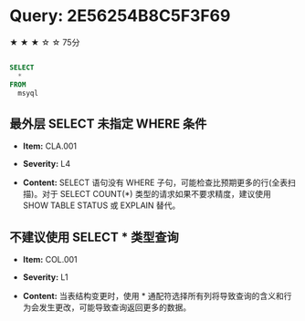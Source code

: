 # Query: 2E56254B8C5F3F69

★ ★ ★ ☆ ☆ 75分

```sql

SELECT  
  * 
FROM  
  msyql
```

##  最外层 SELECT 未指定 WHERE 条件

* **Item:**  CLA.001

* **Severity:**  L4

* **Content:**  SELECT 语句没有 WHERE 子句，可能检查比预期更多的行(全表扫描)。对于 SELECT COUNT(\*) 类型的请求如果不要求精度，建议使用 SHOW TABLE STATUS 或 EXPLAIN 替代。

##  不建议使用 SELECT * 类型查询

* **Item:**  COL.001

* **Severity:**  L1

* **Content:**  当表结构变更时，使用 \* 通配符选择所有列将导致查询的含义和行为会发生更改，可能导致查询返回更多的数据。

